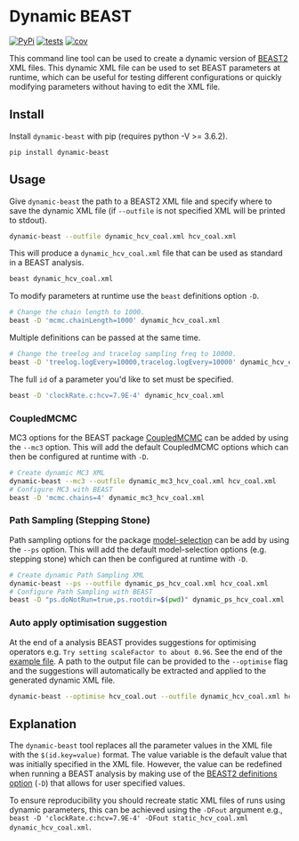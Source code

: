 # Dynamic BEAST

[![PyPi](https://img.shields.io/pypi/v/dynamic-beast.svg)](https://pypi.org/project/dynamic-beast/)
[![tests](https://github.com/Wytamma/dynamic-beast/actions/workflows/test.yml/badge.svg)](https://github.com/Wytamma/dynamic-beast/actions/workflows/test.yml)
[![cov](https://codecov.io/gh/Wytamma/dynamic-beast/branch/master/graph/badge.svg)](https://codecov.io/gh/Wytamma/dynamic-beast)

This command line tool can be used to create a dynamic version of [BEAST2](http://www.beast2.org/) XML files. This dynamic XML file can be used to set BEAST parameters at runtime, which can be useful for testing different configurations or quickly modifying parameters without having to edit the XML file. 

## Install
Install `dynamic-beast` with pip (requires python -V >= 3.6.2).

```
pip install dynamic-beast
```

## Usage

Give `dynamic-beast` the path to a BEAST2 XML file and specify where to save the dynamic XML file (if `--outfile` is not specified XML will be printed to stdout).

```bash
dynamic-beast --outfile dynamic_hcv_coal.xml hcv_coal.xml
```

This will produce a `dynamic_hcv_coal.xml` file that can be used as standard in a BEAST analysis.

```bash
beast dynamic_hcv_coal.xml
```

To modify parameters at runtime use the `beast` definitions option `-D`.

```bash
# Change the chain length to 1000. 
beast -D 'mcmc.chainLength=1000' dynamic_hcv_coal.xml
``` 

Multiple definitions can be passed at the same time.

```bash
# Change the treelog and tracelog sampling freq to 10000. 
beast -D 'treelog.logEvery=10000,tracelog.logEvery=10000' dynamic_hcv_coal.xml
``` 

The full `id` of a parameter you'd like to set must be specified. 

```bash 
beast -D 'clockRate.c:hcv=7.9E-4' dynamic_hcv_coal.xml
```

### CoupledMCMC

MC3 options for the BEAST package [CoupledMCMC](https://github.com/nicfel/CoupledMCMC) can be added by using the `--mc3` option. This will add the default CoupledMCMC options which can then be configured at runtime with `-D`. 

```bash
# Create dynamic MC3 XML 
dynamic-beast --mc3 --outfile dynamic_mc3_hcv_coal.xml hcv_coal.xml
# Configure MC3 with BEAST
beast -D 'mcmc.chains=4' dynamic_mc3_hcv_coal.xml
```

### Path Sampling (Stepping Stone)

Path sampling options for the package [model-selection](https://github.com/BEAST2-Dev/model-selection) can be add by using the `--ps` option. This will add the default model-selection options (e.g. stepping stone) which can then be configured at runtime with `-D`. 

```bash
# Create dynamic Path Sampling XML 
dynamic-beast --ps --outfile dynamic_ps_hcv_coal.xml hcv_coal.xml
# Configure Path Sampling with BEAST
beast -D "ps.doNotRun=true,ps.rootdir=$(pwd)" dynamic_ps_hcv_coal.xml
```

### Auto apply optimisation suggestion

At the end of a analysis BEAST provides suggestions for optimising operators e.g. `Try setting scaleFactor to about 0.96`. See the end of the [example file](https://github.com/Wytamma/dynamic-beast/blob/master/data/Heterochronous_H3N2.out). A path to the output file can be provided to the `--optimise` flag and the suggestions will automatically be extracted and applied to the generated dynamic XML file. 

```bash
dynamic-beast --optimise hcv_coal.out --outfile dynamic_hcv_coal.xml hcv_coal.xml
```

## Explanation

The `dynamic-beast` tool replaces all the parameter values in the XML file with the `$(id.key=value)` format. The value variable is the default value that was initially specified in the XML file. However, the value can be redefined when running a BEAST analysis by making use of the [BEAST2 definitions option](https://www.beast2.org/2021/03/31/command-line-options.html#-d) (`-D`) that allows for user specified values. 

To ensure reproducibility you should recreate static XML files of runs using dynamic parameters, this can be achieved using the `-DFout` argument e.g., `beast -D 'clockRate.c:hcv=7.9E-4' -DFout static_hcv_coal.xml dynamic_hcv_coal.xml`. 
